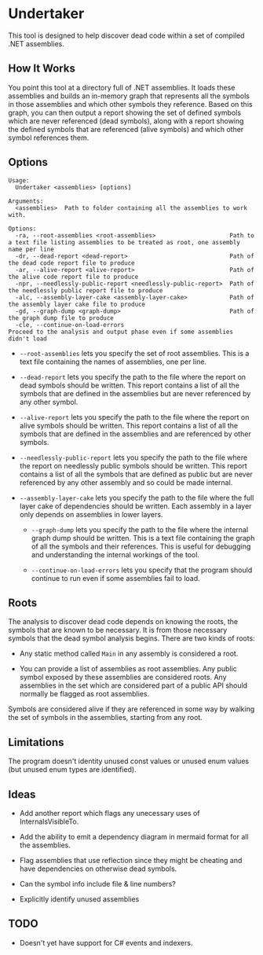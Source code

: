 # Undertaker

This tool is designed to help discover dead code within a set of compiled .NET assemblies.

## How It Works

You point this tool at a directory full of .NET assemblies. It loads these assemblies and
builds an in-memory graph that represents all the symbols in those assemblies and which 
other symbols they reference. Based on this graph, you can then output a report showing
the set of defined symbols which are never referenced (dead symbols), along with a report
showing the defined symbols that are referenced (alive symbols) and which other symbol
references them.

## Options

```text
Usage:
  Undertaker <assemblies> [options]

Arguments:
  <assemblies>  Path to folder containing all the assemblies to work with.

Options:
  -ra, --root-assemblies <root-assemblies>                     Path to a text file listing assemblies to be treated as root, one assembly name per line
  -dr, --dead-report <dead-report>                             Path of the dead code report file to produce
  -ar, --alive-report <alive-report>                           Path of the alive code report file to produce
  -npr, --needlessly-public-report <needlessly-public-report>  Path of the needlessly public report file to produce
  -alc, --assembly-layer-cake <assembly-layer-cake>            Path of the assembly layer cake file to produce
  -gd, --graph-dump <graph-dump>                               Path of the graph dump file to produce
  -cle, --continue-on-load-errors                               Proceed to the analysis and output phase even if some assemblies didn't load
``` 

* `--root-assemblies` lets you specify the set of root assemblies. This is a text file
  containing the names of assemblies, one per line.

* `--dead-report` lets you specify the path to the file where the report on dead symbols
  should be written. This report contains a list of all the symbols that are defined in the
  assemblies but are never referenced by any other symbol.

* `--alive-report` lets you specify the path to the file where the report on alive symbols
  should be written. This report contains a list of all the symbols that are defined in the
  assemblies and are referenced by other symbols.

* `--needlessly-public-report` lets you specify the path to the file where the report on needlessly
  public symbols should be written. This report contains a list of all the symbols that are
  defined as public but are never referenced by any other assembly and so could be made internal.
 
* `--assembly-layer-cake` lets you specify the path to the file where the full layer cake of dependencies
  should be written. Each assembly in a layer only depends on assemblies in lower layers.

  * `--graph-dump` lets you specify the path to the file where the internal graph dump should be written.
	This is a text file containing the graph of all the symbols and their references. This is useful for
	debugging and understanding the internal workings of the tool.
	
  * `--continue-on-load-errors` lets you specify that the program should continue to run even if some assemblies
  fail to load.

## Roots

The analysis to discover dead code depends on knowing the roots, the symbols that are
known to be necessary. It is from those necessary symbols that the dead symbol analysis
begins. There are two kinds of roots:

* Any static method called `Main` in any assembly is considered a root.

* You can provide a list of assemblies as root assemblies. Any public symbol exposed by
these assemblies are considered roots. Any assemblies in the set which are considered
part of a public API should normally be flagged as root assemblies.

Symbols are considered alive if they are referenced in some way by walking the set of
symbols in the assemblies, starting from any root.

## Limitations

The program doesn't identity unused const values or unused enum values (but unused enum types are identified).

## Ideas

* Add another report which flags any unecessary uses of InternalsVisibleTo.

* Add the ability to emit a dependency diagram in mermaid format for all the assemblies.

* Flag assemblies that use reflection since they might be cheating and
have dependencies on otherwise dead symbols.

* Can the symbol info include file & line numbers?

* Explicitly identify unused assemblies

## TODO

* Doesn't yet have support for C# events and indexers.
